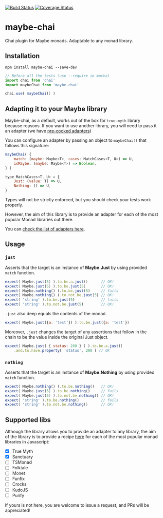 [![Build Status](https://travis-ci.org/kwirke/maybe-chai.svg?branch=master)](https://travis-ci.org/kwirke/maybe-chai)
[![Coverage Status](https://coveralls.io/repos/github/kwirke/maybe-chai/badge.svg?branch=master)](https://coveralls.io/github/kwirke/maybe-chai?branch=master)

# maybe-chai
Chai plugin for Maybe monads. Adaptable to any monad library.

## Installation
```
npm install maybe-chai --save-dev
```

```javascript
// Before all the tests (use --require in mocha)
import chai from 'chai'
import maybeChai from 'maybe-chai'

chai.use( maybeChai() )
```

## Adapting it to your Maybe library
Maybe-chai, as a default, works out of the box for `true-myth` library because reasons.
If you want to use another library, you will need to pass it an adapter (we have [pre-cooked adapters](./adapters.md))

You can configure an adapter by passing an object to `maybeChai()` that follows this signature:
```javascript
maybeChai( {
    match: (maybe: Maybe<T>, cases: MatchCases<T, U>) => U,
    isMaybe: (maybe: Maybe<T>) => Boolean,
} )

type MatchCases<T, U> = {
    Just: (value: T) => U,
    Nothing: () => U,
}
```
Types will not be strictly enforced, but you should check your tests work properly.

However, the aim of this library is to provide an adapter for each of the most popular Monad libraries out there.

You can [check the list of adapters here](./adapters.md).


## Usage

### `just`
Asserts that the target is an instance of **Maybe.Just** by using provided `match` function.

```javascript
expect( Maybe.just(5) ).to.be.a.just()      // OK!
expect( Maybe.just(5) ).to.be.just(5)       // OK!
expect( Maybe.nothing() ).to.be.just(5)     // fails
expect( Maybe.nothing() ).to.not.be.just(5) // OK!
expect( 'string' ).to.be.just(5)            // fails
expect( 'string' ).to.not.be.just(5)        // OK!
```

`.just` also deep equals the contents of the monad.

```javascript
expect( Maybe.just({a: 'test'}) ).to.be.just({a: 'test'})
```

Moreover, `.just` changes the target of any assertions that follow in the chain to be the value inside the original Just object.

```javascript
expect( Maybe.just( { status: 200 } ) ).to.be.a.just()
    .and.to.have.property( 'status', 200 ) // OK
```

### `nothing`
Asserts that the target is an instance of **Maybe.Nothing** by using provided `match` function.

```javascript
expect( Maybe.nothing() ).to.be.nothing()   // OK!
expect( Maybe.just(5) ).to.be.nothing()     // fails
expect( Maybe.just(5) ).to.not.be.nothing() // OK!
expect( 'string' ).to.be.nothing()          // fails
expect( 'string' ).to.not.be.nothing()      // OK!
```

## Supported libs
Although the library allows you to provide an adapter to any library,
the aim of the library is to provide a recipe [here](./adapters.md) for each of the
most popular monad libraries in Javascript:

- [x] True Myth
- [x] Sanctuary
- [ ] TSMonad
- [ ] Folktale
- [ ] Monet
- [ ] Funfix
- [ ] Crocks
- [ ] KudoJS
- [ ] Purify

If yours is not here, you are welcome to issue a request, and PRs will be appreciated!
